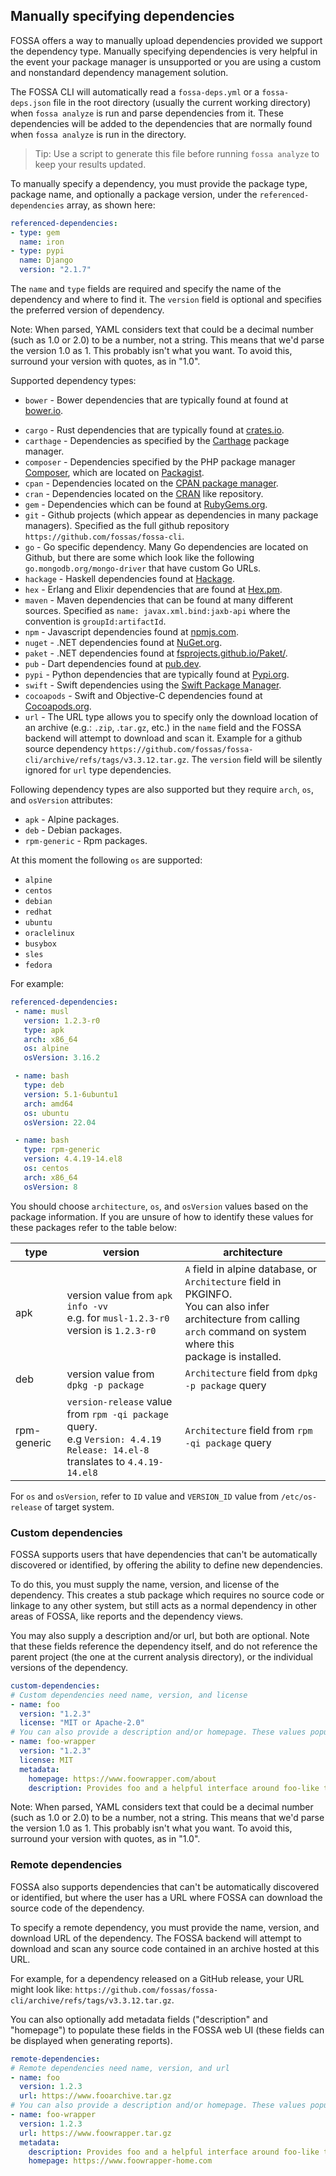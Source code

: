<!-- referenced, custom, and remote (anything where we "add a dep that isn't there") -->

## Manually specifying dependencies

FOSSA offers a way to manually upload dependencies provided we support the dependency type. Manually specifying dependencies is very helpful in the event your package manager is unsupported or you are using a custom and nonstandard dependency management solution.

The FOSSA CLI will automatically read a `fossa-deps.yml` or a `fossa-deps.json` file in the root directory (usually the current working directory) when `fossa analyze` is run and parse dependencies from it. These dependencies will be added to the dependencies that are normally found when `fossa analyze` is run in the directory.

> Tip: Use a script to generate this file before running `fossa analyze` to keep your results updated.

To manually specify a dependency, you must provide the package type, package name, and optionally a package version, under the `referenced-dependencies` array, as shown here:

```yaml
referenced-dependencies:
- type: gem
  name: iron
- type: pypi
  name: Django
  version: "2.1.7"
```

The `name` and `type` fields are required and specify the name of the dependency and where to find it. The `version` field is optional and specifies the preferred version of dependency.

Note: When parsed, YAML considers text that could be a decimal number (such as 1.0 or 2.0) to be a number, not a string. This means that we'd parse the version 1.0 as 1. This probably isn't what you want. To avoid this, surround your version with quotes, as in "1.0".

Supported dependency types:

- `bower` - Bower dependencies that are typically found at found at [bower.io](https://registry.bower.io).
<!-- markdown-link-check-disable-next-line -->
- `cargo` - Rust dependencies that are typically found at [crates.io](https://crates.io/).
- `carthage` - Dependencies as specified by the [Carthage](https://github.com/Carthage/Carthage) package manager.
- `composer` - Dependencies specified by the PHP package manager [Composer](https://getcomposer.org/), which are located on [Packagist](https://packagist.org/).
- `cpan` - Dependencies located on the [CPAN package manager](https://www.cpan.org/).
- `cran` - Dependencies located on the [CRAN](https://cran.r-project.org/) like repository.
- `gem` - Dependencies which can be found at [RubyGems.org](https://rubygems.org/).
- `git` - Github projects (which appear as dependencies in many package managers). Specified as the full github repository `https://github.com/fossas/fossa-cli`.
- `go` - Go specific dependency. Many Go dependencies are located on Github, but there are some which look like the following `go.mongodb.org/mongo-driver` that have custom Go URLs.
- `hackage` - Haskell dependencies found at [Hackage](https://hackage.haskell.org/).
- `hex` - Erlang and Elixir dependencies that are found at [Hex.pm](https://hex.pm/).
- `maven` - Maven dependencies that can be found at many different sources. Specified as `name: javax.xml.bind:jaxb-api` where the convention is `groupId:artifactId`.
- `npm` - Javascript dependencies found at [npmjs.com](https://www.npmjs.com/).
- `nuget` - .NET dependencies found at [NuGet.org](https://www.nuget.org/).
- `paket` - .NET dependencies found at [fsprojects.github.io/Paket/](https://fsprojects.github.io/Paket/).
- `pub` - Dart dependencies found at [pub.dev](https://www.pub.dev/).
- `pypi` - Python dependencies that are typically found at [Pypi.org](https://pypi.org/).
- `swift` - Swift dependencies using the [Swift Package Manager](https://www.swift.org/package-manager/).
- `cocoapods` - Swift and Objective-C dependencies found at [Cocoapods.org](https://cocoapods.org/).
- `url` - The URL type allows you to specify only the download location of an archive (e.g.: `.zip`, .`tar.gz`, etc.) in the `name` field and the FOSSA backend will attempt to download and scan it. Example for a github source dependency `https://github.com/fossas/fossa-cli/archive/refs/tags/v3.3.12.tar.gz`. The `version` field will be silently ignored for `url` type dependencies.

Following dependency types are also supported but they require `arch`, `os`, and `osVersion` attributes:

- `apk` - Alpine packages. 
- `deb` - Debian packages.
- `rpm-generic` - Rpm packages.

At this moment the following `os` are supported:

- `alpine`
- `centos`
- `debian`
- `redhat`
- `ubuntu`
- `oraclelinux`
- `busybox`
- `sles`
- `fedora`

For example:

```yaml
referenced-dependencies:
 - name: musl
   version: 1.2.3-r0
   type: apk
   arch: x86_64
   os: alpine
   osVersion: 3.16.2

 - name: bash
   type: deb
   version: 5.1-6ubuntu1
   arch: amd64
   os: ubuntu
   osVersion: 22.04

 - name: bash
   type: rpm-generic
   version: 4.4.19-14.el8
   os: centos
   arch: x86_64
   osVersion: 8
```

You should choose `architecture`, `os`, and `osVersion` values based on the package
information. If you are unsure of how to identify these values for these packages
refer to the table below:

| type        | version                                                                                                                        | architecture                                                                                                                                                                    |
|-------------|--------------------------------------------------------------------------------------------------------------------------------|---------------------------------------------------------------------------------------------------------------------------------------------------------------------------------|
| apk         | version value from `apk info -vv`<br>e.g. for `musl-1.2.3-r0` version is `1.2.3-r0`                                            | `A` field in alpine database, or `Architecture` field in PKGINFO.<br>You can also infer architecture from calling `arch` command on system where this <br>package is installed. |
| deb         | version value from `dpkg -p package`                                                                                           | `Architecture` field from `dpkg -p package` query                                                                                                                               |
| rpm-generic | `version-release` value from `rpm -qi package` query. <br>e.g `Version: 4.4.19 Release: 14.el-8` translates to `4.4.19-14.el8` | `Architecture` field from `rpm -qi package` query                                                                                                                               |

For `os` and `osVersion`, refer to `ID` value and `VERSION_ID` value from `/etc/os-release` of target system.


### Custom dependencies

FOSSA supports users that have dependencies that can't be automatically discovered or identified, by offering the ability to define new dependencies.

To do this, you must supply the name, version, and license of the dependency.  This creates a stub package which requires no source code or linkage to any other system, but still acts as a normal dependency in other areas of FOSSA, like reports and the dependency views.

You may also supply a description and/or url, but both are optional.  Note that these fields reference the dependency itself, and do not reference the parent project (the one at the current analysis directory), or the individual versions of the dependency.

```yaml
custom-dependencies:
# Custom dependencies need name, version, and license
- name: foo
  version: "1.2.3"
  license: "MIT or Apache-2.0"
# You can also provide a description and/or homepage. These values populate metadata fields in reports in the FOSSA web UI.
- name: foo-wrapper
  version: "1.2.3"
  license: MIT
  metadata:
    homepage: https://www.foowrapper.com/about
    description: Provides foo and a helpful interface around foo-like tasks.
```

Note: When parsed, YAML considers text that could be a decimal number (such as 1.0 or 2.0) to be a number, not a string. This means that we'd parse the version 1.0 as 1. This probably isn't what you want. To avoid this, surround your version with quotes, as in "1.0".

### Remote dependencies

FOSSA also supports dependencies that can't be automatically discovered or identified, but where the user has a URL where FOSSA can download the source code of the dependency.

To specify a remote dependency, you must provide the name, version, and download URL of the dependency. The FOSSA backend will attempt to download and scan any source code contained in an archive hosted at this URL.

For example, for a dependency released on a GitHub release, your URL might look like: `https://github.com/fossas/fossa-cli/archive/refs/tags/v3.3.12.tar.gz`.

You can also optionally add metadata fields ("description" and "homepage") to populate these fields in the FOSSA web UI (these fields can be displayed when generating reports).

```yaml
remote-dependencies:
# Remote dependencies need name, version, and url
- name: foo
  version: 1.2.3
  url: https://www.fooarchive.tar.gz
# You can also provide a description and/or homepage. These values populate metadata fields in reports in the FOSSA web UI.
- name: foo-wrapper
  version: 1.2.3
  url: https://www.foowrapper.tar.gz
  metadata:
    description: Provides foo and a helpful interface around foo-like tasks.
    homepage: https://www.foowrapper-home.com
```
